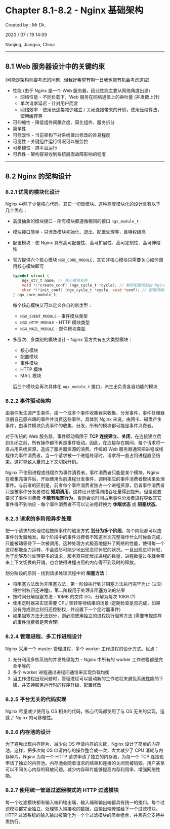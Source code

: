 # Chapter 8.1-8.2 - Nginx 基础架构

Created by : Mr Dk.

2020 / 07 / 19 14:09

Nanjing, Jiangsu, China

---

## 8.1 Web 服务器设计中的关键约束

(可能是架构师要考虑的问题...但我好希望有朝一日我也能有机会考虑这些)

- 性能 (由于 Nginx 是一个 Web 服务器，因此性能主要从网络角度出发)
  - 网络性能 - 不同负载下，Web 服务在网络通信上的吞吐量 (并发数上升)
  - 单次请求延迟 - 针对用户而言
  - 网络效率 - 使用长连接减少建立 / 关闭连接带来的开销，使用压缩算法，使用缓存等
- 可伸缩性 - 降低组件间耦合度、简化组件、服务拆分
- 简单性
- 可修改性 - 当前架构下对系统做出修改的难易程度
- 可见性 - 关键组件运行情况可以被监控
- 可移植性 - 跨平台运行
- 可靠性 - 架构容易收到系统层面故障影响的程度

---

## 8.2 Nginx 的架构设计

### 8.2.1 优秀的模块化设计

Nginx 中除了少量核心代码，其它一切皆模块。这种高度模块化的设计具有以下几个优点：

- 高度抽象的模块接口 - 所有模块都遵循相同的接口 `ngx_module_t`

- 模块接口简单 - 只涉及模块初始化、退出、配置处理等，且特权级高

- 配置模块 - 使 Nginx 具有高可配置性、高可扩展性、高可定制性、高可伸缩性

- 官方提供六个核心模块 `NGX_CORE_MODULE`，其它非核心模块只需要关心如何调用核心模块即可

  ```c
  typedef struct {
      ngx_str_t name; // 核心模块名称
      void *(*create_conf) (ngx_cycle_t *cycle); // 解析配置项前由 Nginx 框架调用
      char *(*init_conf) (ngx_cycle_t *cycle, void *conf); // 配置项解析完毕后，通过配置项初始化模块
  } ngx_core_module_t;
  ```

  每个核心模块又可以定义各自的新类型：

  - `NGX_EVENT_MODULE` - 事件模块类型
  - `NGX_HTTP_MODULE` - HTTP 模块类型
  - `NGX_MAIL_MODULE` - 邮件模块类型

- 多层次、多类别的模块设计 - Nginx 官方共有五大类型模块：

  - 核心模块
  - 配置模块
  - 事件模块
  - HTTP 模块
  - MAIL 模块

  后三个模块会再次具体化 `ngx_module_t` 接口，派生出负责各自功能的模块

### 8.2.2 事件驱动架构

由事件发生源产生事件，由一个或多个事件收集器来收集、分发事件，事件处理器注册自己感兴趣的事件并消费这些事件。具体到 Nginx 来说，由网卡、磁盘产生事件，由事件模块负责事件的收集、分发，所有的模块都可能是事件消费者。

对于传统的 Web 服务器，事件驱动局限于 **TCP 连接建立、关闭**，在连接建立后到关闭之前，所有操作都不再是事件驱动。因此，在连接存在期间，每个请求将一直占用系统资源，造成了服务器资源的浪费。传统的 Web 服务器通常把进程或线程作为事件消费者。当一个请求被一个进程处理时，请求将一直占用进程直至结束。这将导致大量的上下文切换开销。

Nginx 不使用进程或线程作为事件消费者，事件消费者只能是某个模块。Nginx 在收集完事件后，开始使用当前进程分发事件，调用相应的事件消费者模块来处理事件。与前者的区别是，前者每个事件消费者独占一个进程资源，后者事件消费者只是被事件分发者进程 **短期调用**。这种设计使得网络吞吐量得到提升。但是这要要求了事件消费者 **不能有阻塞行为**，否则会长时间占用事件分发者进程导致其它事件得不到响应 - 每个事件消费者不可以让进程转换为 **休眠状态** 或 **阻塞状态**。

### 8.2.3 请求的多阶段异步处理

把一个请求的处理过程按照事件的触发方式 **划分为多个阶段**，每个阶段都可以由事件分发器触发。每个阶段中的事件消费者不知道本次完整操作什么时候会完成，只能被动等待下一次被调用。这种处理方式极高地提升了网络的性能，使得每一个进程都能全力运转，不会或尽可能少地出现进程休眠的状况。一旦出现进程休眠，为了能够及时处理更多的请求，服务器只能增加进程的数量，进程数量过多就会带来上下文切换的开销，也会使得进程占用的内存得不到及时的释放。

划分阶段的原则 - 找到请求处理流程中的 **阻塞方法**：

- 将阻塞方法改为非阻塞方法，第一阶段执行到非阻塞方法执行完毕为止 (立刻将控制权归还进程)，第二阶段用于处理非阻塞方法的结果
- 按时间分解阻塞方法 - 10MB 的文件 I/O，分解为每次 10KB (?)
- 使用定时器来实现需要 CPU 空转等待结果的场景 (定期检查是否完成，如果没有完成则立刻归还控制权，并设置下一个定时器事件)
- 如果阻塞方法无法划分，则必须使用独立的进程执行阻塞方法 (需要审视这样的事件消费者是否合理)

### 8.2.4 管理进程、多工作进程设计

Nginx 采用一个 master 管理进程，多个 worker 工作进程的设计方式。优点：

1. 充分利用多核系统的并发处理能力 - Nginx 中所有的 worker 工作进程都是完全平等的
2. 多个 worker 进程通过进程间通信来实现负载均衡
3. 当工作进程出现问题时，管理进程可以启动新的工作进程来避免系统性能的下降，并支持服务运行时的程序升级、配置修改

### 8.2.5 平台无关的代码实现

Nginx 尽量减少使用与 OS 相关的代码，核心代码都使用了与 OS 无关的实现。造就了 Nginx 的可移植性。

### 8.2.6 内存池的设计

为了避免出现内存碎片、减少向 OS 申请内存的次数，Nginx 设计了简单的内存池。这样，把多次向 OS 申请内存的操作整合成一次，大大减少了 CPU 消耗与内存碎片。Nginx 为每一个 HTTP 请求申请了独立的内存池，为每一个 TCP 连接也申请了独立的内存池。内存池会随着请求的结束和连接的关闭而被销毁。用户甚至可以不同关心内存的释放问题。减少内存碎片能够提高内存利用率，增强网络性能。

### 8.2.7 使用统一管道过滤器模式的 HTTP 过滤模块

每一个过滤模块都有输入端和输出端，输入端和输出端都具有统一的接口。每个过滤模块都完全独立，处理输入端接收的数据，由输出端传递给下一个过滤模块。HTTP 过滤系统的输入输出被简化为一个个过滤模块的简单组合，并且完全支持并发执行。
